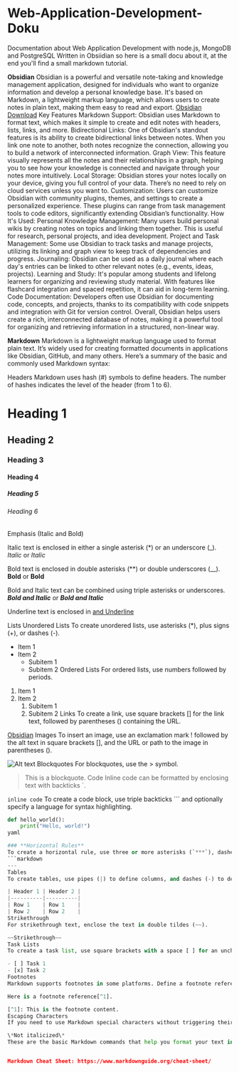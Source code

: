 # Web-Application-Development-Doku
Documentation about Web Application Development with node.js, MongoDB and PostgreSQL
Written in Obsiidian so here is a small docu about it, at the end you'll find a small 
markdown tutorial.

**Obsidian**
Obsidian is a powerful and versatile note-taking and knowledge management application, designed for individuals who want to organize information and develop a personal knowledge base. It's based on Markdown, a lightweight markup language, which allows users to create notes in plain text, making them easy to read and export.
[Obsidian Download](https://obsidian.md/download)
Key Features
Markdown Support: Obsidian uses Markdown to format text, which makes it simple to create and edit notes with headers, lists, links, and more.
Bidirectional Links: One of Obsidian's standout features is its ability to create bidirectional links between notes. When you link one note to another, both notes recognize the connection, allowing you to build a network of interconnected information.
Graph View: This feature visually represents all the notes and their relationships in a graph, helping you to see how your knowledge is connected and navigate through your notes more intuitively.
Local Storage: Obsidian stores your notes locally on your device, giving you full control of your data. There’s no need to rely on cloud services unless you want to.
Customization: Users can customize Obsidian with community plugins, themes, and settings to create a personalized experience. These plugins can range from task management tools to code editors, significantly extending Obsidian’s functionality.
How It's Used:
Personal Knowledge Management: Many users build personal wikis by creating notes on topics and linking them together. This is useful for research, personal projects, and idea development.
Project and Task Management: Some use Obsidian to track tasks and manage projects, utilizing its linking and graph view to keep track of dependencies and progress.
Journaling: Obsidian can be used as a daily journal where each day's entries can be linked to other relevant notes (e.g., events, ideas, projects).
Learning and Study: It's popular among students and lifelong learners for organizing and reviewing study material. With features like flashcard integration and spaced repetition, it can aid in long-term learning.
Code Documentation: Developers often use Obsidian for documenting code, concepts, and projects, thanks to its compatibility with code snippets and integration with Git for version control.
Overall, Obsidian helps users create a rich, interconnected database of notes, making it a powerful tool for organizing and retrieving information in a structured, non-linear way.

**Markdown**
Markdown is a lightweight markup language used to format plain text. It’s widely used for creating formatted documents in applications like Obsidian, GitHub, and many others. Here’s a summary of the basic and commonly used Markdown syntax:

Headers
Markdown uses hash (#) symbols to define headers. The number of hashes indicates the level of the header (from 1 to 6).

# Heading 1
## Heading 2
### Heading 3
#### Heading 4
##### Heading 5
###### Heading 6
Emphasis (Italic and Bold)

Italic text is enclosed in either a single asterisk (*) or an underscore (_).
*Italic* or _Italic_

Bold text is enclosed in double asterisks (**) or double underscores (__).
**Bold** or __Bold__

Bold and Italic text can be combined using triple asterisks or underscores.
***Bold and Italic*** or ___Bold and Italic___

Underline text is enclosed in <u> and </u>
<u>Underline</u>

Lists
Unordered Lists
To create unordered lists, use asterisks (*), plus signs (+), or dashes (-).

* Item 1
* Item 2
  * Subitem 1
  * Subitem 2
Ordered Lists
For ordered lists, use numbers followed by periods.

1. Item 1
2. Item 2
   1. Subitem 1
   2. Subitem 2
Links
To create a link, use square brackets [] for the link text, followed by parentheses () containing the URL.

[Obsidian](https://obsidian.md)
Images
To insert an image, use an exclamation mark ! followed by the alt text in square brackets [], and the URL or path to the image in parentheses ().

![Alt text](https://example.com/image.png)
Blockquotes
For blockquotes, use the > symbol.


> This is a blockquote.
Code
Inline code can be formatted by enclosing text with backticks `.

`inline code`
To create a code block, use triple backticks ``` and optionally specify a language for syntax highlighting.

```python
def hello_world():
    print("Hello, world!")
yaml

### **Horizontal Rules**
To create a horizontal rule, use three or more asterisks (`***`), dashes (`---`), or underscores (`___`).
```markdown
---
Tables
To create tables, use pipes (|) to define columns, and dashes (-) to define headers.

| Header 1 | Header 2 |
|----------|----------|
| Row 1    | Row 1    |
| Row 2    | Row 2    |
Strikethrough
For strikethrough text, enclose the text in double tildes (~~).

~~Strikethrough~~
Task Lists
To create a task list, use square brackets with a space [ ] for an unchecked item and [x] for a checked item.

- [ ] Task 1
- [x] Task 2
Footnotes
Markdown supports footnotes in some platforms. Define a footnote reference in the text and add the footnote itself at the bottom.

Here is a footnote reference[^1].

[^1]: This is the footnote content.
Escaping Characters
If you need to use Markdown special characters without triggering their formatting functions, precede them with a backslash \.

\*Not italicized\*
These are the basic Markdown commands that help you format your text in applications like Obsidian, GitHub, and others. Markdown's simplicity and readability make it a popular choice for documentation, notes, and web content.


Markdown Cheat Sheet: https://www.markdownguide.org/cheat-sheet/
